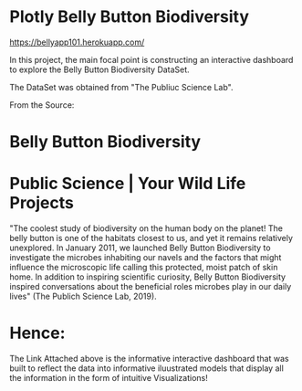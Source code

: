 # Plotly Belly Button Biodiversity
 
 https://bellyapp101.herokuapp.com/

In this project, the main focal point is constructing an interactive dashboard to explore the Belly Button Biodiversity DataSet.

The DataSet was obtained from "The Publiuc Science Lab".

From the Source: 

# Belly Button Biodiversity
# Public Science | Your Wild Life Projects

"The coolest study of biodiversity on the human body on the planet!
The belly button is one of the habitats closest to us, and yet it remains relatively unexplored. In January 2011, we launched Belly Button Biodiversity to investigate the microbes inhabiting our navels and the factors that might influence the microscopic life calling this protected, moist patch of skin home. In addition to inspiring scientific curiosity, Belly Button Biodiversity inspired conversations about the beneficial roles microbes play in our daily lives" (The Publich Science Lab, 2019).

# Hence:
The Link Attached above is the informative interactive dashboard that was built to reflect the data into informative iluustrated models that display all the information in the form of intuitive Visualizations!
